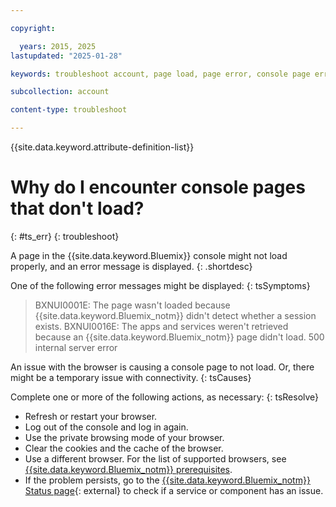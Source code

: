 ```yaml
---

copyright:

  years: 2015, 2025
lastupdated: "2025-01-28"

keywords: troubleshoot account, page load, page error, console page error

subcollection: account

content-type: troubleshoot

---
```


{{site.data.keyword.attribute-definition-list}}

# Why do I encounter console pages that don't load?
{: #ts_err}
{: troubleshoot}

A page in the {{site.data.keyword.Bluemix}} console might not load properly, and an error message is displayed.
{: .shortdesc}

One of the following error messages might be displayed:
{: tsSymptoms}

> BXNUI0001E: The page wasn't loaded because {{site.data.keyword.Bluemix_notm}} didn't detect whether a session exists.
> BXNUI0016E: The apps and services weren't retrieved because an {{site.data.keyword.Bluemix_notm}} page didn't load.
> 500 internal server error

An issue with the browser is causing a console page to not load. Or, there might be a temporary issue with connectivity.
{: tsCauses}

Complete one or more of the following actions, as necessary:
{: tsResolve}

* Refresh or restart your browser.
* Log out of the console and log in again.
* Use the private browsing mode of your browser.
* Clear the cookies and the cache of the browser.
* Use a different browser. For the list of supported browsers, see [{{site.data.keyword.Bluemix_notm}} prerequisites](/docs/overview?topic=overview-prereqs-platform).
* If the problem persists, go to the [{{site.data.keyword.Bluemix_notm}} Status page](https://cloud.ibm.com/status){: external} to check if a service or component has an issue.
